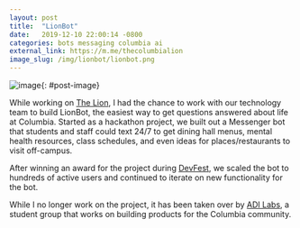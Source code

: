 ```yaml
---
layout: post
title:  "LionBot"
date:   2019-12-10 22:00:14 -0800
categories: bots messaging columbia ai 
external_link: https://m.me/thecolumbialion
image_slug: /img/lionbot/lionbot.png
---
```


![image]({{site.url}}/img/lionbot/lionbot.png){: #post-image}

While working on [The Lion]({{site.url}}/projects/thelion), I had the chance to work with our technology team to build LionBot, the easiest way to get questions answered about life at Columbia. Started as a hackathon project, we built out a Messenger bot that students and staff could text 24/7 to get dining hall menus, mental health resources, class schedules, and even ideas for places/restaurants to visit off-campus.

After winning an award for the project during [DevFest](https://devfe.st/), we scaled the bot to hundreds of active users and continued to iterate on new functionality for the bot.

While I no longer work on the project, it has been taken over by [ADI Labs](https://adicu.com/labs/), a student group that works on building products for the Columbia community. 
